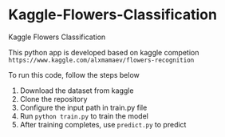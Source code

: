 # Kaggle-Flowers-Classification
Kaggle Flowers Classification

This python app is developed based on kaggle competion ```https://www.kaggle.com/alxmamaev/flowers-recognition```

To run this code, follow the steps below
1. Download the dataset from kaggle
2. Clone the repository
3. Configure the input path in train.py file
4. Run ```python train.py``` to train the model
5. After training completes, use ```predict.py``` to predict
